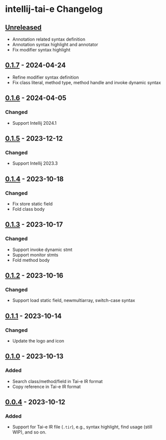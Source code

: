 <!-- Keep a Changelog guide -> https://keepachangelog.com -->

# intellij-tai-e Changelog

## [Unreleased]

- Annotation related syntax definition
- Annotation syntax highlight and annotator
- Fix modifier syntax highlight

## [0.1.7] - 2024-04-24

- Refine modifier syntax definition
- Fix class literal, method type, method handle and invoke dynamic syntax

## [0.1.6] - 2024-04-05

### Changed

- Support Intellij 2024.1

## [0.1.5] - 2023-12-12

### Changed

- Support Intellij 2023.3

## [0.1.4] - 2023-10-18

### Changed

- Fix store static field
- Fold class body

## [0.1.3] - 2023-10-17

### Changed

- Support invoke dynamic stmt
- Support monitor stmts
- Fold method body

## [0.1.2] - 2023-10-16

### Changed

- Support load static field, newmultiarray, switch-case syntax

## [0.1.1] - 2023-10-14

### Changed

- Update the logo and icon

## [0.1.0] - 2023-10-13

### Added

- Search class/method/field in Tai-e IR format
- Copy reference in Tai-e IR format

## [0.0.4] - 2023-10-12

### Added

- Support for Tai-e IR file (`.tir`), e.g., syntax highlight, find usage (still WIP), and so on.

[Unreleased]: https://github.com/Tai-e/intellij-tai-e/compare/v0.1.7...HEAD
[0.1.7]: https://github.com/Tai-e/intellij-tai-e/compare/v0.1.6...v0.1.7
[0.1.6]: https://github.com/Tai-e/intellij-tai-e/compare/v0.1.5...v0.1.6
[0.1.5]: https://github.com/Tai-e/intellij-tai-e/compare/v0.1.4...v0.1.5
[0.1.4]: https://github.com/Tai-e/intellij-tai-e/compare/v0.1.3...v0.1.4
[0.1.3]: https://github.com/Tai-e/intellij-tai-e/compare/v0.1.2...v0.1.3
[0.1.2]: https://github.com/Tai-e/intellij-tai-e/compare/v0.1.1...v0.1.2
[0.1.1]: https://github.com/Tai-e/intellij-tai-e/compare/v0.1.0...v0.1.1
[0.1.0]: https://github.com/Tai-e/intellij-tai-e/compare/v0.0.4...v0.1.0
[0.0.4]: https://github.com/Tai-e/intellij-tai-e/releases/tag/v0.0.4
